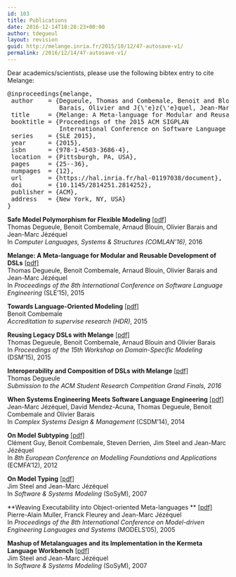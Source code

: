 ```yaml
---
id: 103
title: Publications
date: 2016-12-14T18:28:23+00:00
author: tdegueul
layout: revision
guid: http://melange.inria.fr/2015/10/12/47-autosave-v1/
permalink: /2016/12/14/47-autosave-v1/
---
```

Dear academics/scientists, please use the following bibtex entry to cite Melange:

<pre>@inproceedings{melange,
 author    = {Degueule, Thomas and Combemale, Benoit and Blouin, Arnaud and
              Barais, Olivier and J{\'e}z{\'e}quel, Jean-Marc},
 title     = {Melange: A Meta-language for Modular and Reusable Development of DSLs},
 booktitle = {Proceedings of the 2015 ACM SIGPLAN
              International Conference on Software Language Engineering},
 series    = {SLE 2015},
 year      = {2015},
 isbn      = {978-1-4503-3686-4},
 location  = {Pittsburgh, PA, USA},
 pages     = {25--36},
 numpages  = {12},
 url       = {https://hal.inria.fr/hal-01197038/document},
 doi       = {10.1145/2814251.2814252},
 publisher = {ACM},
 address   = {New York, NY, USA}
}
</pre>

**Safe Model Polymorphism for Flexible Modeling** [[pdf]](https://hal.inria.fr/hal-01367305/document)  
Thomas Degueule, Benoit Combemale, Arnaud Blouin, Olivier Barais and Jean-Marc Jézéquel  
In _Computer Languages, Systems & Structures (COMLAN&#8217;16)_, 2016

**Melange: A Meta-language for Modular and Reusable Development of DSLs** [[pdf]](https://hal.inria.fr/hal-01197038/document)  
Thomas Degueule, Benoit Combemale, Arnaud Blouin, Olivier Barais and Jean-Marc Jézéquel  
In _Proceedings of the 8th International Conference on Software Language Engineering_ (SLE&#8217;15), 2015

**Towards Language-Oriented Modeling** [[pdf]](https://hal.inria.fr/tel-01238817/document)  
Benoit Combemale  
_Accreditation to supervise research (HDR)_, 2015

**Reusing Legacy DSLs with Melange** [[pdf]](https://hal.inria.fr/hal-01197039v2/document)  
Thomas Degueule, Benoit Combemale, Arnaud Blouin and Olivier Barais  
In _Proceedings of the 15th Workshop on Domain-Specific Modeling_ (DSM&#8217;15), 2015

**Interoperability and Composition of DSLs with Melange** [[pdf]](https://hal.inria.fr/hal-01336940/document)  
Thomas Degueule  
_Submission to the ACM Student Research Competition Grand Finals, 2016_

**When Systems Engineering Meets Software Language Engineering** [[pdf]](https://hal.inria.fr/hal-01024166/document)  
Jean-Marc Jézéquel, David Mendez-Acuna, Thomas Degueule, Benoit Combemale and Olivier Barais  
In _Complex Systems Design & Management_ (CSDM&#8217;14), 2014

**On Model Subtyping** [[pdf]](https://hal.inria.fr/hal-00726399/document)  
Clément Guy, Benoit Combemale, Steven Derrien, Jim Steel and Jean-Marc Jézéquel  
In _8th European Conference on Modelling Foundations and Applications_ (ECMFA&#8217;12), 2012

**On Model Typing** [[pdf]](https://hal.inria.fr/inria-00477547/document)  
Jim Steel and Jean-Marc Jézéquel  
In _Software & Systems Modeling_ (SoSyM), 2007

**Weaving Executability into Object-oriented Meta-languages ** [[pdf]](https://hal.inria.fr/hal-00795095/document)  
Pierre-Alain Muller, Franck Fleurey and Jean-Marc Jézéquel  
In _Proceedings of the 8th International Conference on Model-driven Engineering Languages and Systems_ (MODELS&#8217;05), 2005

**Mashup of Metalanguages and its Implementation in the Kermeta Language Workbench** [[pdf]](https://hal.inria.fr/hal-00829839/document)  
Jim Steel and Jean-Marc Jézéquel  
In _Software & Systems Modeling_ (SoSyM), 2007